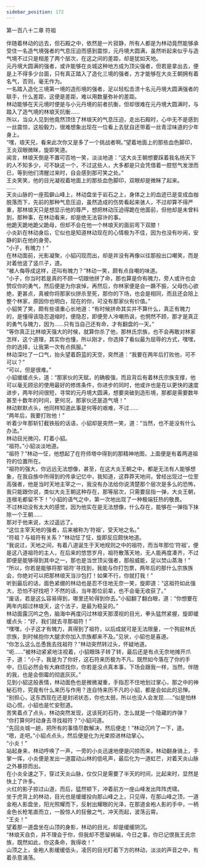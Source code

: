```yaml
---
sidebar_position: 172
---
```

 第一百八十二章 符祖


伴随着林动的远去，但石殿之中，依然是一片寂静，所有人都是为林动竟然能够承受住一名造气境强者的气息压迫而感到震惊，元丹境大圆满，虽然听起来似乎与造气境不过只是相差了两个层次，在这之间的差距，却是犹如天地。  
元丹境大圆满的强者，或许能够在炎城这种地方成为顶尖强者，但若是拿出去，便是上不得多少台面，只有真正踏入了造化三境的强者，方才能够在大炎王朝拥有着名气，否则，毫无作为。  
一名踏入造化三境第一境的造形境的强者，足以轻松击溃十名元丹境大圆满强者的联手，什么差距，这便是差距，难以用数量弥补的差距。  
林动能够在天元境时便是与小元丹境的前者抗衡，但却很难在元丹境大圆满时，与踏入了造气境的林琅天抗衡……  
所以，当众人见到他竟然顶住了林琅天的气息压迫，走出石殿时，心中无不是感到一丝震惊，这般毅力，很难想象出现在一位看上去犹自还带着一丝青涩味道的少年身上。  
“嘿，琅天兄，看来此次你又是多了一个挑战者啊。”望着地面上的那些血色脚印，王炎双眼微眯，旋即笑道。  
闻言，林琅天倒是不置可否地一笑，淡淡地道：“这大炎王朝想要踩着我名扬天下的人不知多少，可不缺这一个，不过这些人，大多都是只会凭借着一腔怒气发泄而已，等到他们清醒过来时，自会感到那可笑之处。”  
王炎笑笑，他的目光凝视着地面上的那些血色脚印，双眼却是微眯了起来。  
……  
天炎山脉的一座孤僻山峰上，林动盘坐于岩石之上，身体之上的血迹已是变成血枷脱落而下，先前的那种气息压迫，虽然造成的伤势看起来骇人，不过却算不得严重，那林琅天只是想显示他的尊严，想把林动压迫得跪在他面前，但他却是未曾料到，那种事，在林动看来，却是绝无法容许的事。  
他跪天跪地跪父跪母，但却不会在他一个林琅天的面前弯下双膝！  
小炎趴在林动身后，它似也是知道林动现在的心情极为不佳，因为也没有吵闹，安静的趴在他的身旁。  
“小子，有魄力！”  
在林动面前，光影凝聚，小貂闪现而出，却是并没有再像以往那般出口嘲笑，而是对着他竖了竖爪子，道。  
“被人侮辱成这样，还叫有魄力？”林动一笑，颇有点自嘲的味道。  
“小子，你当时若是真的不顾一切跟他拼了命，那也算是你有魄力，旁人或许也会赞叹你的勇气，然后便是为你哀悼，再然后，你林家便是会一蹶不振，父母伤心欲绝，更甚点，真被你将那家伙拼杀至死，那你的下场，也会是相同，而且还会陪上整个林家，原因你也明白，现在的你，可没有那家伙有价值。”  
小貂笑了笑，颇有些语重心长地道：“有时候拼命其实并不算什么，真正有魄力的，是懂得该隐忍退缩时，便隐忍，即便旁人冷嘲热讽，也惘然不顾，那才是真正的勇气与魄力，因为……只有当自己还有命，才有翻盘的一天。”  
“等你真正比林琅天强大的时候，就算你杀了他，那林氏宗族，也不会再敢对林家怎样，这个道理，其实你也懂，所以刚才，你选择了看似最为屈辱的方式，嘿嘿，你的选择，让我第一次有点佩服。”  
林动深吐了一口气，抬头望着蔚蓝的天空，突然道：“我要在两年后打败他，可不可以？”  
“可以，但是很难。”  
小貂缓缓点头，道：“那家伙的天赋，的确极强，而且背后有着林氏宗族支撑，他可以毫无顾忌的使用最好的修炼条件，你进步的同时，他或许也是在以更快的速度进步，两年时间很短，寻常的元丹境大圆满，想要突破到造形境，那都是需要数年甚至十数年的时间，更何况，那家伙还是造气境！”  
林动默默点头，他同样知道此事是何等的艰难，不过……  
“两年后，我要打败他！”  
听着少年那斩钉截铁般的话语，小貂却是突然一笑，道：“当然，也不是没有什么办法。”  
林动目光微闪，盯着小貂。  
“祖符。”小貂淡淡地道。  
“祖符？”林动一怔，他想起了在符师塔中得到的那精神地图，上面便是有着两道祖符的位置所在。  
“祖符的强大，你远远无法想像，甚至，在这大炎王朝之中，都是无法有人能够想象，在我自族中所得到的传承记忆中，我知道，这莽莽天地间，曾经出现过一位至高强者，他是当时天地主宰之一，我没有办法给你说清楚那个层次是多么的恐怖，我只能跟你说，类似大炎王朝这种存在，那等层次，只需要屈指一弹，大炎王朝，连根毛都留不下！”小貂的语气之中，第一次地出现了一种极端狂热的敬畏。  
不过林动没有太大的感觉，因为他实在是无法想像，什么存在，能够在一弹指下抹除一个王朝……  
那对于他来说，太过遥远了。  
“这位主宰天地的强者，后来被称为‘符祖’，受天地之名。”  
“符祖？与祖符有关系？”林动怔了怔，旋即反应颇快地道。  
“我说过，天地之间，有着八道诞生于天地规则之中的祖符，而当年那位‘符祖’，便是这八道祖符的主人，在后来的悠悠岁月，祖符散落天地，无人能再度凑齐，不过即便是能够得到其中之一，那也是当世顶尖强者，那般威能，足以焚山蒸海！”  
“所以，你若是能够将那‘祖符’寻找到，我能与你打包票，两年后的那什么宗族族会，你绝对可以把那林琅天当沙包打！如果不行，你就打我！”  
听到最后的话，面色紧绷的林动也是忍不住地无奈一笑，旋即道：“这祖符如此强大，恐怕不好找吧？不然的话，当年那位前辈，也不会毫无收获了。”  
“废话，若是这么容易得到，哪里还轮得到你去。”小貂翻了翻白眼，道：“你想要在两年内超过林琅天，这个法子，是最为稳妥的。”  
林动面露沉吟之色，脑海中再度闪过林琅天那漠视的目光，拳头猛然紧握，旋即缓缓点头：“好，我们就去寻那祖符！”  
“嘿嘿，小子这才有魄力，真得到了祖符，以后成就可是无法限量，一个狗屁林氏宗族，到时候抱你大腿求你加入宗族都来不及。”见状，小貂也是喜道。  
“你怎么这么怂恿我去找祖符？”林动突然转过头，怀疑地道。  
“呃……”被林动紧紧地注视着，小貂眼珠子转了转，最后还是有点无奈地摊开爪子，道：“小子，我是为了你好，这石符来历极为不凡，既然如今落在了你的手中，日后必然会有大麻烦找你，你若是没点真本事，下场会跟我一样，当然，伴随的我，也是会倒霉的彻底灰灰。”  
见到小貂这般表情，林动面色也是微微凝重，手指忍不住地划过掌心，那之中的神秘石符，究竟有什么来历与作用？连自恃来历不凡的小貂，都是会如此的忌惮。  
“别担心，这东西现在还是封闭状态，你也太弱，所以也没人会发现……”似是怕林动心慌，小貂也是忙安慰道。  
苦笑着点了点头，林动突然发现，这该死的石符，怎么就是一个隐藏的炸弹？  
“你打算何时动身去寻找祖符？”小貂问道。  
“先回炎城一趟，把所有的事情尽数解决，然后便走！”林动沉吟了一下，道。  
“嗯，走吧。”小貂点点头，然后便是化为光束掠进林动掌心。  
“小炎！”  
站起身来，林动呼唤了一声，一旁的小炎迅速地便是闪掠而来，林动翻身骑上，手掌一挥，小炎便是发出一道震动山林的低吼声，最后化为一道虹芒，对着天炎山脉之外暴掠而出。  
在小炎全速之下，穿过天炎山脉，仅仅只是需要了半天的时间，比起来时，显然是快上了许多。  
火红的影子掠过山道，而后，猛然顿下，冲着前方一座山峰发出阵阵虎啸。  
坐于虎背上的林动，目光也是缓缓投向那山峰之上，只见得，在那山峰之顶，一道金袍人影盘坐，阳光照耀而下，反射出耀眼的光泽，在那道金袍人影的手中，一柄金色长枪笔直而立，一股惊人的狂傲之气，冲天而起，波荡云霄。  
“王炎！”  
望着那一道盘坐在山顶的身影，林动的目光，却是缓缓阴沉。  
“林琅天自负，并不理会于你，但我却不愿留祸端，今日之事，你已记恨我王氏宗族，既然如此，你这条命，我得收！”  
山顶之上，金袍人影缓缓低头，凌厉的目光盯着下方的林动，淡淡的声音之中，有着杀意涌荡。  
  
  
